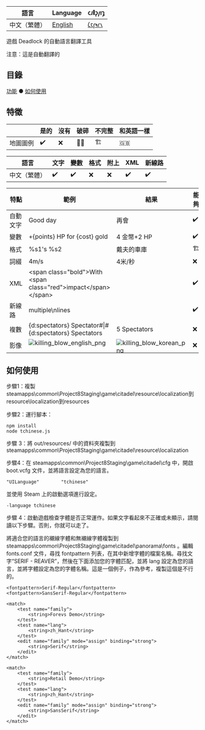 | 語言 | Language | 𐑤𐑨𐑙𐑜𐑢𐑦𐑡 |
| -- | -- | -- |
| 中文（繁體） | [English](readme.md) | [𐑖𐑱𐑝𐑰𐑩𐑯](readme.en_Shaw.md) |

遊戲 Deadlock 的自動語言翻譯工具

注意：這是自動翻譯的

## 目錄

[功能](#特徵) ● [如何使用](#如何使用)

## 特徵

|     |是的|沒有 |破碎|不完整 | 和英語一樣 |
| ----| ----| ----| ----| ---- | ---- |
|地圖圖例| ✔️ | ❌ | ⛓️‍💥 | 🏗️ | 🇬🇧 |

|語言 | 文字 | 變數 | 格式 | 附上| XML | 新線路 |
| -----| ----| ----| ----| ----| ----| ----- |
|中文（繁體）| ✔️ | ✔️ | ❌ | ❌ | ✔️ | ✔️ |

| 特點 | 範例 | 結果 | 能夠 |
| --- | ----- | ---- | ---- |
| 自動文字 | Good day | 再會 | ✔️ |
| 變數 | +{points} HP for {cost} gold | 4 金幣+2 HP | ✔️ |
| 格式 | %s1's %s2 | 戴夫的車庫 | 🏗️ |
| 詞綴 | 4m/s | 4米/秒 | ❌ |
| XML | \<span class="bold"\>With \<span class="red"\>impact\</span>\</span> |  | ✔️ |
| 新線路 | multiple\nlines |  | ✔️ |
| 複數 | {d:spectators} Spectator#\|#{d:spectators} Spectators | 5 Spectators | ❌ |
| 影像 | <div style="height: 32px">![killing_blow_english_png](https://github.com/user-attachments/assets/0cbedda8-c17a-4b75-b5f0-a1f6b35d5758)</div> | <div style="height: 32px">![killing_blow_korean_png](https://github.com/user-attachments/assets/07477e93-9712-4dcf-a0c4-927c7ee042bf)</div> | ❌     |

## 如何使用

步驟1：複製steamapps\common\Project8Staging\game\citadel\resource\localization到resource\localization到resources

步驟2：運行腳本：
```
npm install
node tchinese.js
```

步驟 3：將 out/resources/ 中的資料夾複製到 steamapps\common\Project8Staging\game\citadel\resource\localization

步驟4：在 steamapps\common\Project8Staging\game\citadel\cfg 中，開啟 boot.vcfg 文件，並將語言設定為您的語言。

```
"UILanguage"		"tchinese"
```

並使用 Steam 上的啟動選項進行設定。
```
-language tchinese
```

步驟 4：啟動遊戲檢查字體是否正常運作。如果文字看起來不正確或未顯示，請閱讀以下步驟。否則，你就可以走了。

將適合您的語言的襯線字體和無襯線字體複製到 steamapps\common\Project8Staging\game\citadel\panorama\fonts 。編輯 fonts.conf 文件，尋找 fontpattern 列表，在其中新增字體的檔案名稱。尋找文字“SERIF - REAVER”，然後在下面添加您的字體匹配，並將 lang 設定為您的語言，並將字體設定為您的字體名稱。這是一個例子，作為參考，複製這個是不行的。
```
<fontpattern>Serif-Regular</fontpattern>
<fontpattern>SansSerif-Regular</fontpattern>

<match>
    <test name="family">
        <string>Forevs Demo</string>
    </test>
    <test name="lang">
        <string>zh_Hant</string>
    </test>
    <edit name="family" mode="assign" binding="strong">
        <string>Serif</string>
    </edit>
</match>

<match>
    <test name="family">
        <string>Retail Demo</string>
    </test>
    <test name="lang">
        <string>zh_Hant</string>
    </test>
    <edit name="family" mode="assign" binding="strong">
        <string>SansSerif</string>
    </edit>
</match>
```

